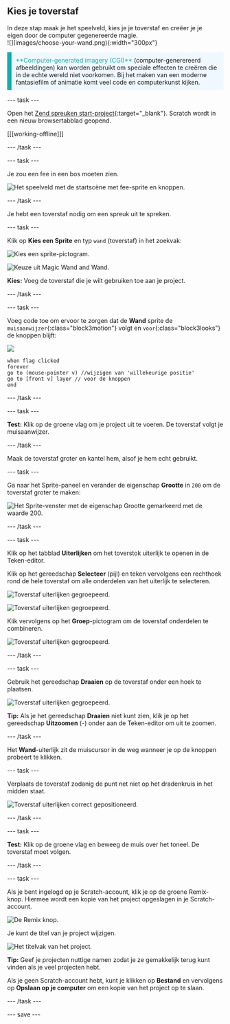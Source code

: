 ## Kies je toverstaf

<div style="display: flex; flex-wrap: wrap">
<div style="flex-basis: 200px; flex-grow: 1; margin-right: 15px;">
In deze stap maak je het speelveld, kies je je toverstaf en creëer je je eigen door de computer gegenereerde magie.
  
</div>
<div>
![](images/choose-your-wand.png){:width="300px"}
</div>
</div>

<p style="border-left: solid; border-width:10px; border-color: #0faeb0; background-color: aliceblue; padding: 10px;">
<span style="color: #0faeb0">**Computer-generated imagery (CGI)**</span> (computer-generereerd afbeeldingen) kan worden gebruikt om speciale effecten te creëren die in de echte wereld niet voorkomen. Bij het maken van een moderne fantasiefilm of animatie komt veel code en computerkunst kijken.
</p>

--- task ---

Open het [Zend spreuken start-project](https://scratch.mit.edu/projects/660082625/editor){:target="_blank"}. Scratch wordt in een nieuw browsertabblad geopend.

[[[working-offline]]]

--- /task ---

--- task ---

Je zou een fee in een bos moeten zien.

![Het speelveld met de startscène met fee-sprite en knoppen.](images/starter-project.png)

--- /task ---

Je hebt een toverstaf nodig om een spreuk uit te spreken.

--- task ---

Klik op **Kies een Sprite** en typ `wand` (toverstaf) in het zoekvak:

![Kies een sprite-pictogram.](images/choose-a-sprite.png)

![Keuze uit Magic Wand and Wand.](images/wand-sprite-options.png)

**Kies:** Voeg de toverstaf die je wilt gebruiken toe aan je project.

--- /task ---

--- task ---

Voeg code toe om ervoor te zorgen dat de **Wand** sprite de `muisaanwijzer`{:class="block3motion"} volgt en `voor`{:class="block3looks"} de knoppen blijft:

![](images/wand-sprite-icon.png)

```blocks3
when flag clicked
forever
go to (mouse-pointer v) //wijzigen van 'willekeurige positie'     
go to [front v] layer // voor de knoppen
end
```

--- /task ---

--- task ---

**Test:** Klik op de groene vlag om je project uit te voeren. De toverstaf volgt je muisaanwijzer.

--- /task ---

Maak de toverstaf groter en kantel hem, alsof je hem echt gebruikt.

--- task ---

Ga naar het Sprite-paneel en verander de eigenschap **Grootte** in `200` om de toverstaf groter te maken:

![Het Sprite-venster met de eigenschap Grootte gemarkeerd met de waarde 200.](images/size-property.png)

--- /task ---

--- task ---

Klik op het tabblad **Uiterlijken** om het toverstok uiterlijk te openen in de Teken-editor.

Klik op het gereedschap **Selecteer** (pijl) en teken vervolgens een rechthoek rond de hele toverstaf om alle onderdelen van het uiterlijk te selecteren.

![Toverstaf uiterlijken gegroepeerd.](images/the-select-tool.png)

![Toverstaf uiterlijken gegroepeerd.](images/grouped-costumes.png)

Klik vervolgens op het **Groep**-pictogram om de toverstaf onderdelen te combineren.

![Toverstaf uiterlijken gegroepeerd.](images/group-icon.png)

--- /task ---

--- task ---

Gebruik het gereedschap **Draaien** op de toverstaf onder een hoek te plaatsen.

![Toverstaf uiterlijken gegroepeerd.](images/rotated-wands.png)

**Tip:** Als je het gereedschap **Draaien** niet kunt zien, klik je op het gereedschap **Uitzoomen** (-) onder aan de Teken-editor om uit te zoomen.

--- /task ---

Het **Wand**-uiterlijk zit de muiscursor in de weg wanneer je op de knoppen probeert te klikken.

--- task ---

Verplaats de toverstaf zodanig de punt net niet op het dradenkruis in het midden staat.

![Toverstaf uiterlijken correct gepositioneerd.](images/positioned-wands.png)

--- /task ---

--- task ---

**Test:** Klik op de groene vlag en beweeg de muis over het toneel. De toverstaf moet volgen.

--- /task ---

--- task ---

Als je bent ingelogd op je Scratch-account, klik je op de groene Remix-knop. Hiermee wordt een kopie van het project opgeslagen in je Scratch-account.

![De Remix knop.](images/remix-button.png)

Je kunt de titel van je project wijzigen.

![Het titelvak van het project.](images/project-name.png)

**Tip:** Geef je projecten nuttige namen zodat je ze gemakkelijk terug kunt vinden als je veel projecten hebt.

Als je geen Scratch-account hebt, kunt je klikken op **Bestand** en vervolgens op **Opslaan op je computer** om een kopie van het project op te slaan.

--- /task ---

--- save ---
